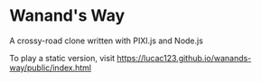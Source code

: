 # Wanand's Way
A crossy-road clone written with PIXI.js and Node.js

To play a static version, visit https://lucac123.github.io/wanands-way/public/index.html
